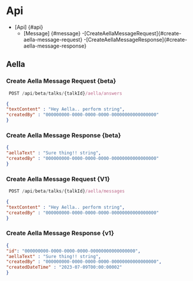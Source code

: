 # Api

- [Api] {#api}
  - [Message] {#message}
     -[CreateAellaMessageRequest]{#create-aella-message-request}
     -[CreateAellaMessageResponse]{#create-aella-message-response}

## Aella

### Create Aella Message Request {beta}


```js
 POST /api/beta/talks/{talkId}/aella/answers
```



```json
{
"textContent" : "Hey Aella.. perform string",
"createdBy" : "000000000-0000-0000-0000-00000000000000000"
}
```

### Create Aella Message Response {beta}



```json
{
"aellaText" : "Sure thing!! string",
"createdBy" : "000000000-0000-0000-0000-00000000000000000"
}
```

### Create Aella Message Request {V1}


```js
 POST /api/beta/talks/{talkId}/aella/messages
```



```json
{
"textContent" : "Hey Aella.. perform string",
"createdBy" : "000000000-0000-0000-0000-00000000000000000"
}
```

### Create Aella Message Response {v1}



```json
{
"id": "000000000-0000-0000-0000-00000000000000000",
"aellaText" : "Sure thing!! string",
"createdBy" : "000000000-0000-0000-0000-00000000000000000",
"createdDateTime" : "2023-07-09T00:00:00002"
}
```